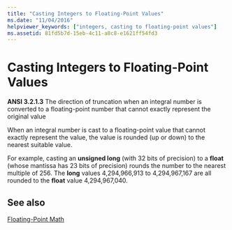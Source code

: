 ```yaml
---
title: "Casting Integers to Floating-Point Values"
ms.date: "11/04/2016"
helpviewer_keywords: ["integers, casting to floating-point values"]
ms.assetid: 81fd5b7d-15eb-4c11-a8c8-e1621ff54fd3
---
```

# Casting Integers to Floating-Point Values

**ANSI 3.2.1.3** The direction of truncation when an integral number is converted to a floating-point number that cannot exactly represent the original value

When an integral number is cast to a floating-point value that cannot exactly represent the value, the value is rounded (up or down) to the nearest suitable value.

For example, casting an **unsigned long** (with 32 bits of precision) to a **float** (whose mantissa has 23 bits of precision) rounds the number to the nearest multiple of 256. The **long** values 4,294,966,913 to 4,294,967,167 are all rounded to the **float** value 4,294,967,040.

## See also

[Floating-Point Math](../c-language/floating-point-math.md)
